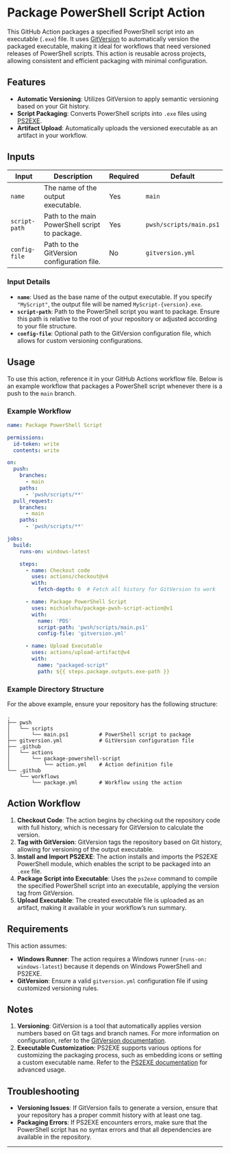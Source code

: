 # Package PowerShell Script Action

This GitHub Action packages a specified PowerShell script into an executable (`.exe`) file. It uses [GitVersion](https://gitversion.net/) to automatically version the packaged executable, making it ideal for workflows that need versioned releases of PowerShell scripts. This action is reusable across projects, allowing consistent and efficient packaging with minimal configuration.

## Features

- **Automatic Versioning**: Utilizes GitVersion to apply semantic versioning based on your Git history.
- **Script Packaging**: Converts PowerShell scripts into `.exe` files using [PS2EXE](https://github.com/MScholtes/PS2EXE).
- **Artifact Upload**: Automatically uploads the versioned executable as an artifact in your workflow.

## Inputs

| Input        | Description                                              | Required | Default                      |
|--------------|----------------------------------------------------------|----------|------------------------------|
| `name`       | The name of the output executable.                       | Yes      | `main`                       |
| `script-path`| Path to the main PowerShell script to package.           | Yes      | `pwsh/scripts/main.ps1`      |
| `config-file`| Path to the GitVersion configuration file.               | No       | `gitversion.yml`             |

### Input Details

- **`name`**: Used as the base name of the output executable. If you specify `"MyScript"`, the output file will be named `MyScript-{version}.exe`.
- **`script-path`**: Path to the PowerShell script you want to package. Ensure this path is relative to the root of your repository or adjusted according to your file structure.
- **`config-file`**: Optional path to the GitVersion configuration file, which allows for custom versioning configurations.

[//]: # ()
[//]: # (## Outputs)

[//]: # ()
[//]: # (| Output       | Description                                              |)

[//]: # (|--------------|----------------------------------------------------------|)

[//]: # (| `exe-path`   | Path to the generated executable file.                   |)

## Usage

To use this action, reference it in your GitHub Actions workflow file. Below is an example workflow that packages a PowerShell script whenever there is a push to the `main` branch.

### Example Workflow

```yaml
name: Package PowerShell Script

permissions:
  id-token: write
  contents: write

on:
  push:
    branches:
      - main
    paths:
      - 'pwsh/scripts/**'
  pull_request:
    branches:
      - main
    paths:
      - 'pwsh/scripts/**'

jobs:
  build:
    runs-on: windows-latest

    steps:
      - name: Checkout code
        uses: actions/checkout@v4
        with:
          fetch-depth: 0  # Fetch all history for GitVersion to work

      - name: Package PowerShell Script
        uses: michielvha/package-pwsh-script-action@v1
        with:
          name: 'PDS'
          script-path: 'pwsh/scripts/main.ps1'
          config-file: 'gitversion.yml'

      - name: Upload Executable
        uses: actions/upload-artifact@v4
        with:
          name: "packaged-script"
          path: ${{ steps.package.outputs.exe-path }}
```

### Example Directory Structure

For the above example, ensure your repository has the following structure:

```
.
├── pwsh
│   └── scripts
│       └── main.ps1          # PowerShell script to package
├── gitversion.yml            # GitVersion configuration file
├── .github
│   └── actions
│       └── package-powershell-script
│           └── action.yml    # Action definition file
└── .github
    └── workflows
        └── package.yml       # Workflow using the action
```

## Action Workflow

1. **Checkout Code**: The action begins by checking out the repository code with full history, which is necessary for GitVersion to calculate the version.
2. **Tag with GitVersion**: GitVersion tags the repository based on Git history, allowing for versioning of the output executable.
3. **Install and Import PS2EXE**: The action installs and imports the PS2EXE PowerShell module, which enables the script to be packaged into an `.exe` file.
4. **Package Script into Executable**: Uses the `ps2exe` command to compile the specified PowerShell script into an executable, applying the version tag from GitVersion.
5. **Upload Executable**: The created executable file is uploaded as an artifact, making it available in your workflow’s run summary.

## Requirements

This action assumes:
- **Windows Runner**: The action requires a Windows runner (`runs-on: windows-latest`) because it depends on Windows PowerShell and PS2EXE.
- **GitVersion**: Ensure a valid `gitversion.yml` configuration file if using customized versioning rules.

## Notes

1. **Versioning**: GitVersion is a tool that automatically applies version numbers based on Git tags and branch names. For more information on configuration, refer to the [GitVersion documentation](https://gitversion.net/docs/).
2. **Executable Customization**: PS2EXE supports various options for customizing the packaging process, such as embedding icons or setting a custom executable name. Refer to the [PS2EXE documentation](https://github.com/MScholtes/PS2EXE) for advanced usage.

## Troubleshooting

- **Versioning Issues**: If GitVersion fails to generate a version, ensure that your repository has a proper commit history with at least one tag.
- **Packaging Errors**: If PS2EXE encounters errors, make sure that the PowerShell script has no syntax errors and that all dependencies are available in the repository.

---
